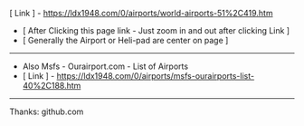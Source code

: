 [ Link ] - 
https://ldx1948.com/0/airports/world-airports-51%2C419.htm
 - [ After Clicking this page link - Just zoom in and out after clicking Link ]
 - [ Generally the Airport or Heli-pad are center on page ]
 - ----------------------------------------------------------------------------
 - Also Msfs - Ourairport.com - List of Airports
 - [ Link ] - https://ldx1948.com/0/airports/msfs-ourairports-list-40%2C188.htm
 - ----------------------------------------------------------------------------
 Thanks: github.com
